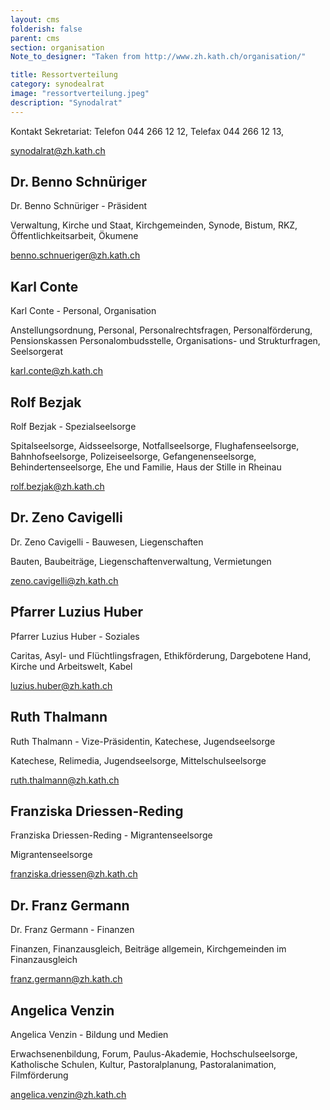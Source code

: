 ```yaml
---
layout: cms
folderish: false
parent: cms
section: organisation
Note_to_designer: "Taken from http://www.zh.kath.ch/organisation/"

title: Ressortverteilung
category: synodealrat
image: "ressortverteilung.jpeg"
description: "Synodalrat"
---
```




Kontakt
Sekretariat: Telefon 044 266 12 12, Telefax 044 266 12 13,

synodalrat@zh.kath.ch


## Dr. Benno Schnüriger
Dr. Benno Schnüriger - Präsident

Verwaltung, Kirche und Staat, Kirchgemeinden, Synode, Bistum, RKZ, Öffentlichkeitsarbeit, Ökumene

benno.schnueriger@zh.kath.ch


## Karl Conte
Karl Conte - Personal, Organisation

Anstellungsordnung, Personal, Personalrechtsfragen, Personalförderung, Pensionskassen Personalombudsstelle, Organisations- und Strukturfragen, Seelsorgerat

karl.conte@zh.kath.ch


## Rolf Bezjak
Rolf Bezjak - Spezialseelsorge

Spitalseelsorge, Aidsseelsorge, Notfallseelsorge, Flughafenseelsorge, Bahnhofseelsorge, Polizeiseelsorge, Gefangenenseelsorge, Behindertenseelsorge, Ehe und Familie, Haus der Stille in Rheinau

rolf.bezjak@zh.kath.ch


## Dr. Zeno Cavigelli
Dr. Zeno Cavigelli - Bauwesen, Liegenschaften

Bauten, Baubeiträge, Liegenschaftenverwaltung, Vermietungen

zeno.cavigelli@zh.kath.ch


## Pfarrer Luzius Huber
Pfarrer Luzius Huber - Soziales

Caritas, Asyl- und Flüchtlingsfragen, Ethikförderung, Dargebotene Hand, Kirche und Arbeitswelt, Kabel

luzius.huber@zh.kath.ch


## Ruth Thalmann
Ruth Thalmann - Vize-Präsidentin, Katechese, Jugendseelsorge

Katechese, Relimedia, Jugendseelsorge, Mittelschulseelsorge

ruth.thalmann@zh.kath.ch

## Franziska Driessen-Reding
Franziska Driessen-Reding - Migrantenseelsorge

Migrantenseelsorge

franziska.driessen@zh.kath.ch


## Dr. Franz Germann
Dr. Franz Germann - Finanzen

Finanzen, Finanzausgleich, Beiträge allgemein, Kirchgemeinden im Finanzausgleich

franz.germann@zh.kath.ch

 
## Angelica Venzin
Angelica Venzin - Bildung und Medien

Erwachsenenbildung, Forum, Paulus-Akademie, Hochschulseelsorge, Katholische Schulen, Kultur, Pastoralplanung, Pastoralanimation, Filmförderung

angelica.venzin@zh.kath.ch